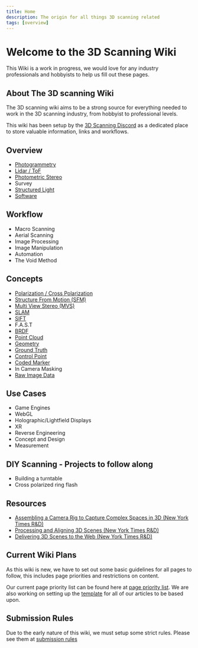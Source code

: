 ```yaml
---
title: Home
description: The origin for all things 3D scanning related
tags: [overview]
---
```


# Welcome to the 3D Scanning Wiki

This Wiki is a work in progress, we would love for any industry professionals and hobbyists to help us fill out these pages.

## About The 3D scanning Wiki

The 3D scanning wiki aims to be a strong source for everything needed to work in the 3D scanning industry, from hobbyist to professional levels. 

This wiki has been setup by the [3D Scanning Discord](https://discord.gg/zF2WPwpgSw) as a dedicated place to store valuable information, links and workflows.

## Overview

* [Photogrammetry](Photogrammetry.md) 
* [Lidar / ToF](Lidar.md) 
* [Photometric Stereo](Photometric_Stereo.md) 
* Survey 
* [Structured Light](Structured_Light.md)
* [Software](Software.md)

## Workflow

* Macro Scanning 
* Aerial Scanning 
* Image Processing 
* Image Manipulation 
* Automation
* The Void Method

## Concepts

* [Polarization / Cross Polarization](concept/Polarization.md) 
* [Structure From Motion (SFM)](concept/Structure_From_Motion.md) 
* [Multi View Stereo (MVS)](concept/Multi_View_Stereo.md) 
* [SLAM](concept/SLAM.md) 
* [SIFT](concept/SIFT.md) 
* F.A.S.T 
* [BRDF](concept/BRDF.md) 
* [Point Cloud](concept/Point_Cloud.md) 
* [Geometry](concept/Geometry.md) 
* [Ground Truth](concept/Ground_Truth.md) 
* [Control Point](concept/Control_Point.md) 
* [Coded Marker](concept/Coded_Marker.md) 
* In Camera Masking <!-- is this the void method? If yes, move to workflow -->
* [Raw Image Data](concept/RAW.md)

## Use Cases

* Game Engines 
* WebGL 
* Holographic/Lightfield Displays 
* XR 
* Reverse Engineering 
* Concept and Design 
* Measurement

## DIY Scanning - Projects to follow along

* Building a turntable
* Cross polarized ring flash


## Resources

* [Assembling a Camera Rig to Capture Complex Spaces in 3D (New York Times R&D)](https://rd.nytimes.com/projects/assembling-a-camera-rig-to-capture-complex-spaces-in-3d) 
* [Processing and Aligning 3D Scenes (New York Times R&D)](https://rd.nytimes.com/projects/processing-and-aligning-3d-scenes) 
* [Delivering 3D Scenes to the Web (New York Times R&D)](https://rd.nytimes.com/projects/delivering-3d-scenes-to-the-web)

## Current Wiki Plans

As this wiki is new, we have to set out some basic guidelines for all pages to follow, this includes page priorities and restrictions on content. 

Our current page priority list can be found here at [page priority list](meta/page_priority.md).
We are also working on setting up the [template](meta/template.md) for all of our articles to be based upon.

## Submission Rules

Due to the early nature of this wiki, we must setup some strict rules.
Please see them at [submission rules](https://en.wikipedia.org/wiki/Wikipedia:Policies_and_guidelines)
